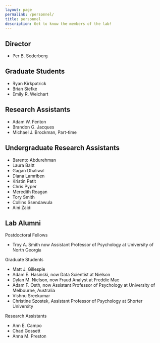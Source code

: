 ```yaml
---
layout: page
permalink: /personnel/
title: personnel
description: Get to know the members of the lab!
---
```

Director
---
* Per B. Sederberg

Graduate Students
---
* Ryan Kirkpatrick
* Brian Siefke
* Emily R. Weichart

Research Assistants
---
* Adam W. Fenton
* Brandon G. Jacques
* Michael J. Brockman, Part-time

Undergraduate Research Assistants
---
* Barento Abdurehman
* Laura Baitt
* Gagan Dhaliwal
* Diana Lamriben
* Kristin Petit
* Chris Pyper
* Meredith Reagan
* Tory Smith
* Collins Ssendawula
* Aini Zaidi

Lab Alumni
---
Postdoctoral Fellows

* Troy A. Smith now Assistant Professor of Psychology at University of North Georgia

Graduate Students

* Matt J. Gillespie
* Adam E. Hasinski, now Data Scientist at Nielson
* Dylan M. Nielson, now Fraud Analyst at Freddie Mac
* Adam F. Osth, now Assistant Professor of Psychology at University of Melbourne, Australia
* Vishnu Sreekumar
* Christine Szostek, Assistant Professor of Psychology at Shorter University

Research Assistants

* Ann E. Campo
* Chad Gossett
* Anna M. Preston
